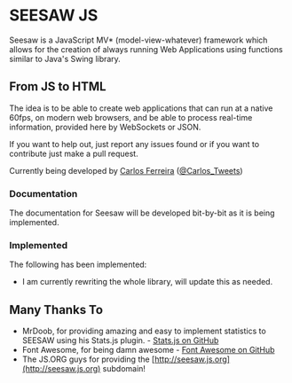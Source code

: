 # SEESAW JS

Seesaw is a JavaScript MV\* (model-view-whatever) framework which allows for the creation of always running Web Applications using functions similar to Java\'s Swing library.

## From JS to HTML

The idea is to be able to create web applications that can run at a native 60fps, on modern web browsers, and be able to process real-time information, provided here by 
WebSockets or JSON.

If you want to help out, just report any issues found or if you want to contribute just make a pull request.

Currently being developed by [Carlos Ferreira](http://carlosferreira.me) ([@Carlos_Tweets](http://twitter.com/carlos_tweets))

### Documentation

The documentation for Seesaw will be developed bit-by-bit as it is being implemented.

### Implemented

The following has been implemented:
- I am currently rewriting the whole library, will update this as needed.


## Many Thanks To

- MrDoob, for providing amazing and easy to implement statistics to SEESAW using his Stats.js plugin. - [Stats.js on GitHub](https://github.com/mrdoob/stats.js/)
- Font Awesome, for being damn awesome - [Font Awesome on GitHub](https://github.com/FortAwesome/Font-Awesome)
- The JS.ORG guys for providing the [http://seesaw.js.org](http://seesaw.js.org) subdomain!